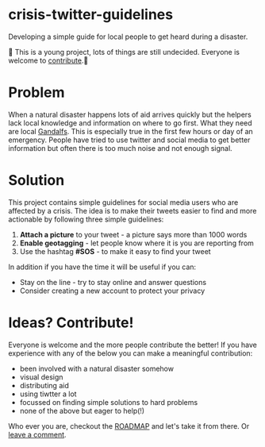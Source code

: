 # crisis-twitter-guidelines
Developing a simple guide for local people to get heard during a disaster.

🚧 This is a young project, lots of things are still undecided. Everyone is welcome to [contribute](https://github.com/betatim/crisis-twitter-guidelines/blob/master/README.md#ideas-contribute).🚧

# Problem
When a natural disaster happens lots of aid arrives quickly but the helpers
lack local knowledge and information on where to go first. What they need are
local [Gandalfs](https://en.wikipedia.org/wiki/Gandalf). This is especially true
in the first few hours or day of an emergency. People have tried
to use twitter and social media to get better information but often there
is too much noise and not enough signal.


# Solution
This project contains simple guidelines for social media users who are affected by a
crisis. The idea is to make their tweets easier to find and more actionable by following
three simple guidelines:

1. **Attach a picture** to your tweet - a picture says more than 1000 words
2. **Enable geotagging** - let people know where it is you are reporting from
3. Use the hashtag **#SOS** - to make it easy to find your tweet

In addition if you have the time it will be useful if you can:

* Stay on the line - try to stay online and answer questions
* Consider creating a new account to protect your privacy 

# Ideas? Contribute!

Everyone is welcome and the more people contribute the better! If you have
experience with any of the below you can make a meaningful contribution:

* been involved with a natural disaster somehow
* visual design
* distributing aid
* using tiwtter a lot
* focussed on finding simple solutions to hard problems
* none of the above but eager to help(!)

Who ever you are, checkout the [ROADMAP](https://github.com/betatim/crisis-twitter-guidelines/issues/1)
and let's take it from there. Or [leave a comment](https://github.com/betatim/crisis-twitter-guidelines/issues/new).

